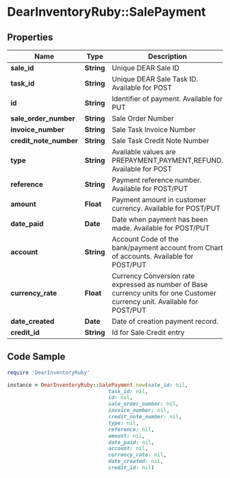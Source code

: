 # DearInventoryRuby::SalePayment

## Properties

Name | Type | Description | Notes
------------ | ------------- | ------------- | -------------
**sale_id** | **String** | Unique DEAR Sale ID | [optional]
**task_id** | **String** | Unique DEAR Sale Task ID. Available for POST | [optional]
**id** | **String** | Identifier of payment. Available for PUT | [optional]
**sale_order_number** | **String** | Sale Order Number | [optional]
**invoice_number** | **String** | Sale Task Invoice Number | [optional]
**credit_note_number** | **String** | Sale Task Credit Note Number | [optional]
**type** | **String** | Available values are PREPAYMENT,PAYMENT,REFUND. Available for POST | [optional]
**reference** | **String** | Payment reference number. Available for POST/PUT | [optional]
**amount** | **Float** | Payment amount in customer currency. Available for POST/PUT | [optional]
**date_paid** | **Date** | Date when payment has been made. Available for POST/PUT | [optional]
**account** | **String** | Account Code of the bank/payment account from Chart of accounts. Available for POST/PUT | [optional]
**currency_rate** | **Float** | Currency Conversion rate expressed as number of Base currency units for one Customer currency unit. Available for POST/PUT | [optional]
**date_created** | **Date** | Date of creation payment record. | [optional]
**credit_id** | **String** | Id for Sale Credit entry | [optional]

## Code Sample

```ruby
require 'DearInventoryRuby'

instance = DearInventoryRuby::SalePayment.new(sale_id: nil,
                                 task_id: nil,
                                 id: nil,
                                 sale_order_number: nil,
                                 invoice_number: nil,
                                 credit_note_number: nil,
                                 type: nil,
                                 reference: nil,
                                 amount: nil,
                                 date_paid: nil,
                                 account: nil,
                                 currency_rate: nil,
                                 date_created: nil,
                                 credit_id: nil)
```


